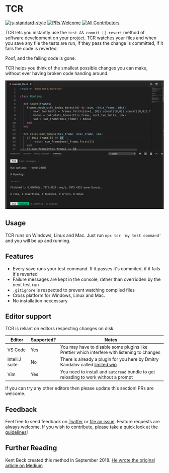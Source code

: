 # TCR

[![js-standard-style](https://img.shields.io/badge/code%20style-standard-brightgreen.svg)](https://github.com/standard/standard) 
[![PRs Welcome](https://img.shields.io/badge/PRs-welcome-brightgreen.svg?style=flat-square)](http://makeapullrequest.com)
[![All Contributors](https://img.shields.io/badge/all_contributors-3-orange.svg?style=flat-square)](./CONTRIBUTORS.md)

TCR lets you instantly use the `test && commit || revert` method of software development on your project. TCR watches your files and when you save any file the tests are run, if they pass the change is committed, if it fails the code is reverted.

Poof, and the failing code is gone.

TCR helps you think of the smallest possible changes you can make, without ever having broken code handing around.

![Example Screenshot](tcr.gif)

## Usage

TCR runs on Windows, Linux and Mac. Just run `npx tcr 'my test command'` and you will be up and running.

## Features

* Every save runs your test command. If it passes it's commited, if it fails it's reverted
* Failure messages are kept in the console, rather than overridden by the next test run
* `.gitignore` is respected to prevent watching compiled files
* Cross platform for Windows, Linux and Mac.
* No installation neccessary

## Editor support

TCR is reliant on editors respecting changes on disk.

Editor|Supported?|Notes
-|-|-
VS Code|Yes|You may have to disable some plugins like Prettier which interfere with listening to changes
IntelliJ suite|No|There is already a plugin for you here by Dmitry Kandalov called [limited wip](https://github.com/dkandalov/limited-wip)
Vim|Yes|You need to install and `autoread` bundle to get reloading to work without a prompt

If you can try any other editors then please update this section! PRs are welcome.

## Feedback

Feel free to send feedback on [Twitter](https://twitter.com/joe_jag) or [file an issue](https://github.com/joejag/tcr/issues/new). Feature requests are always welcome. If you wish to contribute, please take a quick look at the [guidelines](./CONTRIBUTING.md)!

## Further Reading

Kent Beck created this method in September 2018. [He wrote the original article on Medium](https://medium.com/@kentbeck_7670/test-commit-revert-870bbd756864)